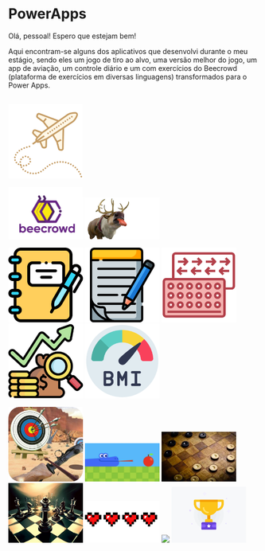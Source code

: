 # PowerApps


Olá, pessoal! Espero que estejam bem!

Aqui encontram-se alguns dos aplicativos que desenvolvi durante o meu estágio, sendo eles um jogo de tiro ao alvo, uma versão melhor do jogo, um app de aviação, um controle diário e um com exercícios do Beecrowd (plataforma de exercícios em diversas linguagens) transformados para o Power Apps.

##
<img src="https://github.com/katlynfe/PowerApps/blob/main/CompanhiaAerea/Assets/Images/Wikimania2023_Animated_Sticker_Airplane.gif" width="150"> 

<img src="https://github.com/katlynfe/PowerApps/blob/main/Exercicios_Beecrowd/Assets/Images/Captura%20de%20tela%20de%202024-01-05%2011-51-45.png?raw=true" width="150"> <img src="https://github.com/katlynfe/PowerApps/blob/main/Exercicios_Beecrowd/Assets/Images/bd32d6342e8b1575d07f4427ad6bbd4b.gif?raw=true" width="150"> 

<img src="https://github.com/katlynfe/PowerApps/blob/main/DiarioDeControle/Assets/Images/diario%20%25281%2529.png?raw=true" width="150"> <img src="https://github.com/katlynfe/PowerApps/blob/main/DiarioDeControle/Assets/Images/bloco-de-anotacoes.png?raw=true" width="150"> <img src="https://github.com/katlynfe/PowerApps/blob/main/DiarioDeControle/Assets/Images/anticoncepcional.png?raw=true" width="150"> <img src="https://github.com/katlynfe/PowerApps/blob/main/DiarioDeControle/Assets/Images/financa.png?raw=true" width="150"> <img src="https://github.com/katlynfe/PowerApps/blob/main/DiarioDeControle/Assets/Images/imc.png?raw=true" width="150">

<img src="https://github.com/katlynfe/PowerApps/blob/main/TiroAoAlvo/Assets/Images/81UvvVIfhlL.png?raw=true" width="150"> <img src="https://github.com/katlynfe/PowerApps/blob/main/TiroAoAlvo/Assets/Images/Captura%20de%20tela%20de%202023-12-28%2012-57-46.png?raw=true" width="150"> <img src="https://github.com/katlynfe/PowerApps/blob/main/TiroAoAlvo/Assets/Images/images.jpeg?raw=true" width="150"> <img src="https://github.com/katlynfe/PowerApps/blob/main/TiroAoAlvo/Assets/Images/xadrez1.jpg?raw=true" width="150"> <img src="https://github.com/katlynfe/PowerApps/blob/main/TiroAoAlvo2.0/Assets/Images/d46a3cdcea87af6.gif?raw=true" width="150"> <img src="https://github.com/katlynfe/PowerApps/blob/main/TiroAoAlvo2.0/Assets/Images/giphy.gif?raw=true" width="150"> <img src="https://github.com/katlynfe/PowerApps/blob/main/TiroAoAlvo2.0/Assets/Images/unnamed.gif?raw=true" width="150">
